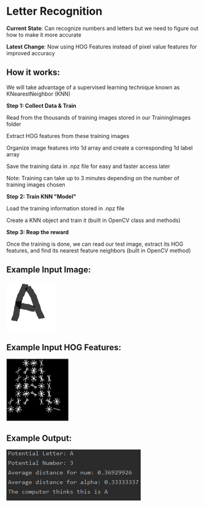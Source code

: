 # Letter Recognition
<div>
<p> <b>Current State</b>: Can recognize numbers and letters but we need to figure out how to make it more accurate</p>
</div>

<div>
<p><strong>Latest Change</strong>: Now using HOG Features instead of pixel value features for improved accuracy </p>
</div>
 
How it works:
-------------
<h> We will take advantage of a supervised learning technique known as KNearestNeighbor (KNN) <h>
 
<b>Step 1: Collect Data & Train </b>
 <div>
   <p>Read from the thousands of training images stored in our TrainingImages folder</p> 
   <p>Extract HOG features from these training images <p> 
   <p>Organize image features into 1d array and create a corresponding 1d label array <p>
   <p>Save the training data in .npz file for easy and faster access later <p>
   <p>Note: Training can take up to 3 minutes depending on the number of training images chosen</p>
 </div>
<b>Step 2: Train KNN "Model" </b>
<div>
   <p>Load the training information stored in .npz file</p>
   <p>Create a KNN object and train it (built in OpenCV class and methods) </p>
</div>
<b>Step 3: Reap the reward </b>
 <div>
  <p>Once the training is done, we can read our test image, extract its HOG features, and find its nearest feature neighbors (built in OpenCV method) <p>
 </div>


 <b> Example Input Image: </b> 
-------------

![](TestImage/A.png) 


<b> Example Input HOG Features: </b>
-------------


![](A_HOG.png)


<b> Example Output: </b> 
-------------

![](example_output.png)
